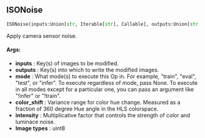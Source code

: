 ## ISONoise
```python
ISONoise(inputs:Union[str, Iterable[str], Callable], outputs:Union[str, Iterable[str]], mode:Union[NoneType, str, Iterable[str]]=None, color_shift:Tuple[float, float]=(0.01, 0.05), intensity:Tuple[float, float]=(0.1, 0.5))
```
Apply camera sensor noise.



#### Args:

* **inputs** :  Key(s) of images to be modified.
* **outputs** :  Key(s) into which to write the modified images.
* **mode** :  What mode(s) to execute this Op in. For example, "train", "eval", "test", or "infer". To execute            regardless of mode, pass None. To execute in all modes except for a particular one, you can pass an argument            like "!infer" or "!train".
* **color_shift** :  Variance range for color hue change. Measured as a fraction of 360 degree Hue angle in the HLS            colorspace.
* **intensity** :  Multiplicative factor that controls the strength of color and luminace noise.
* **Image types** :         uint8    